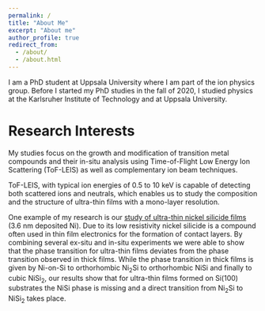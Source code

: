 ```yaml
---
permalink: /
title: "About Me"
excerpt: "About me"
author_profile: true
redirect_from: 
  - /about/
  - /about.html
---
```


I am a PhD student at Uppsala University where I am part of the ion physics group. Before I started my PhD studies in the fall of 2020, I studied physics at the Karlsruher Institute of Technology and at Uppsala University.

# Research Interests

My studies focus on the growth and modification of transition metal compounds and their in-situ analysis using Time-of-Flight Low Energy Ion Scattering (ToF-LEIS) as well as complementary ion beam techniques.

ToF-LEIS, with typical ion energies of 0.5 to 10 keV is capable of detecting both scattered ions and neutrals, which enables us to study the composition and the structure of ultra-thin films with a mono-layer resolution.

One example of my research is our [study of ultra-thin nickel silicide films](https://doi.org/10.1002/smll.202106093) (3.6 nm deposited Ni). Due to its low resistivity nickel silicide is a compound often used in thin film electronics for the formation of contact layers. By combining several ex-situ and in-situ experiments we were able to show that the phase transition for ultra-thin films deviates from the phase transition observed in thick films. While the phase transition in thick films is given by Ni-on-Si to orthorhombic Ni<sub>2</sub>Si to orthorhombic NiSi and finally to cubic NiSi<sub>2</sub>, our results show that for ultra-thin films formed on Si(100) substrates the NiSi phase is missing and a direct transition from Ni<sub>2</sub>Si to NiSi<sub>2</sub> takes place.
